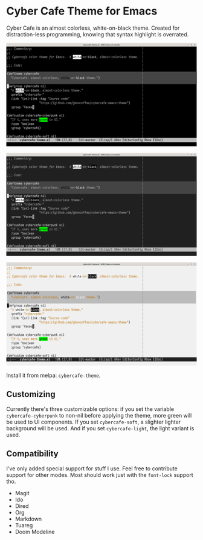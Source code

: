 # Cyber Cafe Theme for Emacs

Cyber Cafe is an almost colorless, white-on-black theme. Created for
distraction-less programming, knowing that syntax highlight is overrated.

![Default variant](screenshot-default.png)

![Soft variant](screenshot-soft.png)

![Light variant](screenshot-light.png)

Install it from melpa: `cybercafe-theme`.

## Customizing

Currently there's three customizable options: if you set the variable
`cybercafe-cyberpunk` to non-nil before applying the theme, more green will be
used to UI components. If you set `cybercafe-soft`, a slighter lighter
background will be used. And if you set `cybercafe-light`, the light variant is
used.

## Compatibility

I've only added special support for stuff I use. Feel free to contribute support
for other modes. Most should work just with the `font-lock` support tho.

- Magit  
- Ido  
- Dired  
- Org  
- Markdown  
- Tuareg  
- Doom Modeline  
